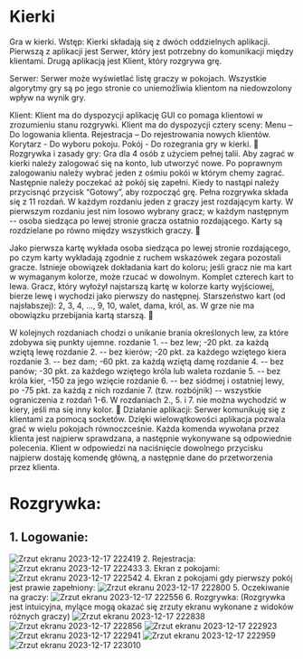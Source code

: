# Kierki
Gra w kierki.
Wstęp:
Kierki składają się z dwóch oddzielnych aplikacji. Pierwszą z aplikacji jest Serwer, który jest potrzebny do komunikacji między klientami. Drugą aplikacją jest Klient, który rozgrywa grę.

Serwer:
Serwer może wyświetlać listę graczy w pokojach. Wszystkie algorytmy gry są po jego stronie co uniemożliwia klientom na niedowzolony wpływ na wynik gry.

Klient:
Klient ma do dyspozycji aplikację GUI co pomaga klientowi w zrozumieniu stanu rozgrywki. Klient ma do dyspozycji cztery sceny: 
Menu – Do logowania klienta.
Rejestracja – Do rejestrowania nowych klientów.
Korytarz  - Do wyboru pokoju.
Pokój - Do rozegrania gry w kierki.

Rozgrywka i zasady gry:
Gra dla 4 osób z użyciem pełnej talii. Aby zagrać w kierki należy zalogować się na konto, lub utworzyć nowe. Po poprawnym zalogowaniu należy wybrać jeden z ośmiu pokói w którym chemy zagrać. Następnie należy poczekać aż pokój się zapełni. Kiedy to nastąpi należy przycisnąć przycisk “Gotowy”, aby rozpocząć grę.
Pełna rozgrywka składa się z 11 rozdań.
W każdym rozdaniu jeden z graczy jest rozdającym karty. W pierwszym rozdaniu jest nim losowo wybrany gracz; w każdym następnym -- osoba siedząca po lewej stronie gracza ostatnio rozdającego.
Karty są rozdzielane po równo między wszystkich graczy.


Jako pierwsza kartę wykłada osoba siedząca po lewej stronie rozdającego, po czym karty wykładają zgodnie z ruchem wskazówek zegara pozostali gracze. Istnieje obowiązek dokładania kart do koloru; jeśli gracz nie ma kart w wymaganym kolorze, może rzucać w dowolnym.
Komplet czterech kart to lewa. Gracz, który wyłożył najstarszą kartę w kolorze karty wyjściowej, bierze lewę i wychodzi jako pierwszy do następnej.
Starszeństwo kart (od najsłabszej): 2, 3, 4, ..., 9, 10, walet, dama, król, as.
W grze nie ma obowiązku przebijania kartą starszą.


W kolejnych rozdaniach chodzi o unikanie brania określonych lew, za które zdobywa się punkty ujemne.
rozdanie 1. -- bez lew; -20 pkt. za każdą wziętą lewę
rozdanie 2. -- bez kierów; -20 pkt. za każdego wziętego kiera
rozdanie 3. -- bez dam; -60 pkt. za każdą wziętą damę
rozdanie 4. -- bez panów; -30 pkt. za każdego wziętego króla lub waleta
rozdanie 5. -- bez króla kier, -150 za jego wzięcie
rozdanie 6. -- bez siódmej i ostatniej lewy, po -75 pkt. za każdą z nich
rozdanie 7. (tzw. rozbójnik) -- wszystkie ograniczenia z rozdań 1-6.
W rozdaniach 2., 5. i 7. nie można wychodzić w kiery, jeśli ma się inny kolor.

Działanie aplikacji:
Serwer komunikuję się z klientami za pomocą socketów. Dzięki wielowątkowości aplikacja pozwala grać w wielu pokojach równoczceśnie.
Każda komenda wywołana przez klienta jest najpierw sprawdzana, a następnie wykonywane są odpowiednie polecenia.
Klient w odpowiedzi na naciśnięcie dowolnego przycisku najpierw dostaję komendę główną, a następnie dane do przetworzenia przez klienta.

# Rozgrywka:
## 1. Logowanie:
![Zrzut ekranu 2023-12-17 222419](https://github.com/KZielinskii/Kierki/assets/58587948/4a3ee33c-0588-4437-9a8e-2df390509667)
2. Rejestracja:
![Zrzut ekranu 2023-12-17 222433](https://github.com/KZielinskii/Kierki/assets/58587948/584030a0-2a7f-4238-9d2c-6ab6585fc6a6)
3. Ekran z pokojami:
![Zrzut ekranu 2023-12-17 222542](https://github.com/KZielinskii/Kierki/assets/58587948/4bcb469c-4883-4fe3-8e19-853126a9f8e2)
4. Ekran z pokojami gdy pierwszy pokój jest prawie zapełniony:
![Zrzut ekranu 2023-12-17 222800](https://github.com/KZielinskii/Kierki/assets/58587948/0adbd00a-5769-444f-9319-3a2ee1cc3896)
5. Oczekiwanie na graczy:
![Zrzut ekranu 2023-12-17 222556](https://github.com/KZielinskii/Kierki/assets/58587948/d42ef589-e8a9-4678-ab8d-6d8c76872f6b)
6. Rozgrywka:
(Rozgrywka jest intuicyjna, mylące mogą okazać się zrzuty ekranu wykonane z widoków różnych graczy)
![Zrzut ekranu 2023-12-17 222838](https://github.com/KZielinskii/Kierki/assets/58587948/01de54f9-876a-427b-9e42-c7301994af75)
![Zrzut ekranu 2023-12-17 222856](https://github.com/KZielinskii/Kierki/assets/58587948/cb2eb0a1-771d-448e-8706-bcc775038125)
![Zrzut ekranu 2023-12-17 222923](https://github.com/KZielinskii/Kierki/assets/58587948/01e6ca4c-32fd-40f5-baed-59fb10062a0a)
![Zrzut ekranu 2023-12-17 222941](https://github.com/KZielinskii/Kierki/assets/58587948/5d7a2980-5afa-4c98-949a-5ec895b19086)
![Zrzut ekranu 2023-12-17 222959](https://github.com/KZielinskii/Kierki/assets/58587948/7f60bb95-5034-4898-b260-bcb61b6e61ae)
![Zrzut ekranu 2023-12-17 223010](https://github.com/KZielinskii/Kierki/assets/58587948/6e5b17b0-9024-4341-b63f-06f02f9b2180)
